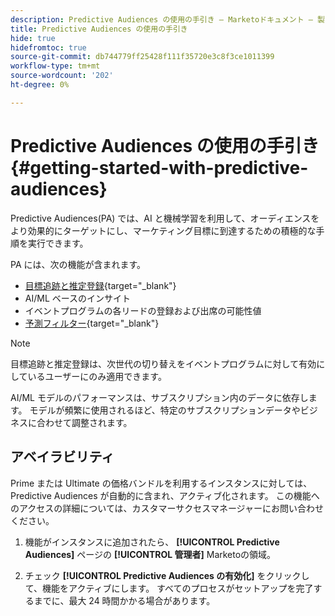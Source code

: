 ```yaml
---
description: Predictive Audiences の使用の手引き — Marketoドキュメント — 製品ドキュメント
title: Predictive Audiences の使用の手引き
hide: true
hidefromtoc: true
source-git-commit: db744779ff25428f111f35720e3c8f3ce1011399
workflow-type: tm+mt
source-wordcount: '202'
ht-degree: 0%

---
```


# Predictive Audiences の使用の手引き {#getting-started-with-predictive-audiences}

Predictive Audiences(PA) では、AI と機械学習を利用して、オーディエンスをより効果的にターゲットにし、マーケティング目標に到達するための積極的な手順を実行できます。

PA には、次の機能が含まれます。

* [目標追跡と推定登録](/help/marketo/product-docs/core-marketo-concepts/predictive-audiences/understanding-goal-tracking-and-projected-registrations.md){target=&quot;_blank&quot;}
* AI/ML ベースのインサイト
* イベントプログラムの各リードの登録および出席の可能性値
* [予測フィルター](/help/marketo/product-docs/core-marketo-concepts/predictive-audiences/predictive-filters.md){target=&quot;_blank&quot;}

>[!NOTE]
>
>目標追跡と推定登録は、次世代の切り替えをイベントプログラムに対して有効にしているユーザーにのみ適用できます。

AI/ML モデルのパフォーマンスは、サブスクリプション内のデータに依存します。 モデルが頻繁に使用されるほど、特定のサブスクリプションデータやビジネスに合わせて調整されます。

## アベイラビリティ

Prime または Ultimate の価格バンドルを利用するインスタンスに対しては、Predictive Audiences が自動的に含まれ、アクティブ化されます。 この機能へのアクセスの詳細については、カスタマーサクセスマネージャーにお問い合わせください。

1. 機能がインスタンスに追加されたら、 **[!UICONTROL Predictive Audiences]** ページの **[!UICONTROL 管理者]** Marketoの領域。

1. チェック **[!UICONTROL Predictive Audiences の有効化]** をクリックして、機能をアクティブにします。 すべてのプロセスがセットアップを完了するまでに、最大 24 時間かかる場合があります。

